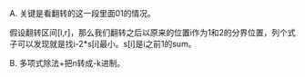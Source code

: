 A. 关键是看翻转的这一段里面01的情况。

   假设翻转区间[l,r]，那么我们翻转之后以原来的位置i作为1和2的分界位置，列个式子可以发现就是找i-2*s[i]最小。s[i]是i之前1的sum。
   
B. 多项式除法+把n转成-k进制。
